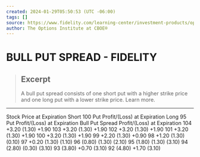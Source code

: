 ```yaml
---
created: 2024-01-29T05:50:53 (UTC -06:00)
tags: []
source: https://www.fidelity.com/learning-center/investment-products/options/options-strategy-guide/bull-put-spread
author: The Options Institute at CBOE®
---
```


# BULL PUT SPREAD - FIDELITY

> ## Excerpt
> A bull put spread consists of one short put with a higher strike price and one long put with a lower strike price. Learn more.

---
Stock Price at Expiration Short 100 Put Profit/(Loss) at Expiration Long 95 Put Profit/(Loss) at Expiration Bull Put Spread Profit/(Loss) at Expiration 104 +3.20 (1.30) +1.90 103 +3.20 (1.30) +1.90 102 +3.20 (1.30) +1.90 101 +3.20 (1.30) +1.90 100 +3.20 (1.30) +1.90 99 +2.20 (1.30) +0.90 98 +1.20 (1.30) (0.10) 97 +0.20 (1.30) (1.10) 96 (0.80) (1.30) (2.10) 95 (1.80) (1.30) (3.10) 94 (2.80) (0.30) (3.10) 93 (3.80) +0.70 (3.10) 92 (4.80) +1.70 (3.10)
